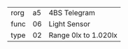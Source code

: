 
|    |   |   |
| -- | - | - |
| rorg | a5 | 4BS Telegram |
| func | 06 | Light Sensor |
| type | 02 | Range 0lx to 1.020lx |
